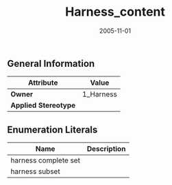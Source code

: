 ﻿---
title: Harness_content
toc: false
type: specs
date: "2005-11-01"
draft: false
specification: KBL
version: 2.3.sr1
documentType: "Recommendation"
elementType: Class
classes:
  - Harness_content
menu_name: kbl-2.3.sr1
---

## General Information

| Attribute               | Value |
|-------------------------|-------|
| **Owner**               | 1_Harness |
| **Applied Stereotype**  |   |

## Enumeration Literals
| Name          | **Description** |
|---------------|-----------------|
| harness complete set |  |
| harness subset |  |
